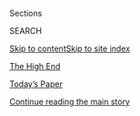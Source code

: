 <div id="app">

<div>

<div class="NYTAppHideMasthead css-zz1s19 e1suatyy0">

<div class="section css-ui9rw0 e1suatyy2">

<div class="css-11hrj97 er09x8g0">

<div class="css-6n7j50">

</div>

<span class="css-1dv1kvn">Sections</span>

<div class="css-10488qs">

<span class="css-1dv1kvn">SEARCH</span>

</div>

[Skip to content](#site-content)[Skip to site index](#site-index)

</div>

<div id="masthead-section-label" class="css-1fnb9ct eaxe0e00">

[The High
End](https://www.nytimes3xbfgragh.onion/spotlight/thehighend)

</div>

<div class="css-10698na e1huz5gh0">

</div>

</div>

<div id="masthead-bar-one" class="section hasLinks css-15hmgas e1csuq9d3">

<div class="css-uqyvli e1csuq9d0">

</div>

<div class="css-1uqjmks e1csuq9d1">

</div>

<div class="css-9e9ivx">

[](https://myaccount.nytimes3xbfgragh.onion/auth/login?response_type=cookie&client_id=vi)

</div>

<div class="css-1bvtpon e1csuq9d2">

[Today’s Paper](https://www.nytimes3xbfgragh.onion/section/todayspaper)

</div>

</div>

</div>

</div>

<div data-aria-hidden="false">

<div id="site-content" data-role="main">

<div id="top-wrapper" class="css-15p45cc eaca97t0" type="top">

<div id="top-slug" class="css-19x0jxb eaca97t1" hidden="">

Advertisement

</div>

[Continue reading the main
story](#after-top)

<div class="ad top-wrapper" style="text-align:center;height:100%;display:block;min-height:90px">

<div id="top" class="place-ad" data-position="top" data-size-key="top">

</div>

</div>

<div id="after-top">

</div>

</div>

<div id="collection-thehighend" class="section css-15h4p1b e9abtgs0">

<div class="css-1j21atc e1svk9qx1">

<div class="css-fmiefx e1svk9qx2">

<div class="css-1hk7r2m eu54l5x0">

<div id="sponsor-wrapper" class="css-7a1pgi eaca97t0" type="sponsor" hidden="">

<div id="sponsor-slug" class="css-1l4mleb eaca97t1" hidden="">

Supported by

</div>

[Continue reading the main
story](#after-sponsor)

<div id="sponsor" class="ad sponsor-wrapper" style="text-align:left;height:100%;display:block">

</div>

<div id="after-sponsor">

</div>

</div>

</div>

### <span class="css-hue6tr ezz4tcd1">[Real Estate](/section/realestate)</span>

</div>

<div class="css-nfcc9b e1svk9qx3">

<div class="css-vl9dhg e1svk9qx5">

<div class="css-1nrhkj6 e1svk9qx6">

# The High End

<div class="follow-button-placeholder" data-collection-id="">

</div>

<div class="css-d8bdto" data-role="toolbar" data-aria-label="Social Media Share buttons, Save button, and Comments Panel with current comment count" data-testid="share-tools">

  - 
  - 
  - 
  - 
    
    <div class="css-6n7j50">
    
    </div>

</div>

</div>

</div>

</div>

</div>

1.  [Find A Home](/real-estate/find-a-home)
2.  [Buy](/real-estate/homes-for-sale)
3.  [Rent](/real-estate/homes-for-rent)
4.  [Mortgage Calculator](/real-estate/mortgage-calculator)
5.  [Your Real Estate](/real-estate/my-real-estate)
6.  [List A
Home](https://nytimesads.gtspayments.com/)

<div class="css-4svvz1 ekkqrpp0">

<div id="collection-highlights-container" class="section css-18l1u7x e46isfb1">

<div class="css-m1whxf ekkqrpp1">

## Highlights

1.  ![<span class="css-1nk1g0h e1oaj3zl2"><span class="css-1dv1kvn">Credit</span></span>](https://static01.graylady3jvrrxbe.onion/images/2020/04/08/realestate/08IHH-MEXICO-slide-VM4F/08IHH-MEXICO-slide-VM4F-threeByTwoMediumAt2X.jpg)
    
    <div class="css-xbztij">
    
    ### International real estate
    
    ## [House Hunting in Mexico: A Balinese-Style Compound for $595,000](/2020/04/08/realestate/house-hunting-in-mexico-a-balinese-style-compound-for-595000.html)
    
    The artsy town of Todos Santos has long been a quiet alternative to
    the resorts of Los Cabos, but new demand and development is raising
    its
    profile.
    
    <span class="css-me3p27"></span><span class="css-1dydysp e4e4i5l3"></span><span class="css-9voj2j">By
    <span class="css-1baulvz last-byline" itemprop="name">Roxana
    Popescu</span></span>
    
    </div>

2.  1.  <span class="css-1dv1kvn">Photo</span>
        <span class="css-1nk1g0h e1oaj3zl2"><span class="css-1dv1kvn">Credit</span>Sarah
        Kobos</span>
        <div class="css-1r9cexg">
        <div class="css-1ox3lt4">
        [![](https://static01.graylady3jvrrxbe.onion/images/2020/08/04/realestate/04wirecutter-outdoors5/04wirecutter-outdoors5-thumbStandard.jpg)](/2020/08/04/realestate/upgrade-your-outdoor-space.html)
        </div>
        ## [5 Things You Need to Upgrade Your Tiny Outdoor Space](/2020/08/04/realestate/upgrade-your-outdoor-space.html)
        It’s never been more important to make your balcony, terrace, or
        patch of cement cozy and hospitable. Here’s
        how.
        <span class="css-me3p27"></span><span class="css-1dydysp e4e4i5l3"></span><span class="css-9voj2j">By
        <span class="css-1baulvz last-byline" itemprop="name">Dorie
        Chevlen</span></span>
        </div>
    2.  <span class="css-1dv1kvn">Photo</span>
        <span class="css-1nk1g0h e1oaj3zl2"><span class="css-1dv1kvn">Credit</span>Stefano
        Ukmar for The New York
        Times</span>
        <div class="css-1r9cexg">
        <div class="css-1ox3lt4">
        [![](https://static01.graylady3jvrrxbe.onion/images/2020/08/09/realestate/04WHATILOVE-FAULKNER-slide-S4NT/04WHATILOVE-FAULKNER-slide-S4NT-thumbStandard.jpg)](/2020/08/04/realestate/harris-faulkner-home-fox-news.html)
        </div>
        ### What I Love
        ## [Harris Faulkner, Working From Home in Shades of Blue](/2020/08/04/realestate/harris-faulkner-home-fox-news.html)
        The Fox News anchor’s mother gave her some decorating advice:
        ‘Just make it beautiful.’ And she’s been
        trying.
        <span class="css-me3p27"></span><span class="css-1dydysp e4e4i5l3"></span><span class="css-9voj2j">By
        <span class="css-1baulvz last-byline" itemprop="name">Joanne
        Kaufman</span></span>
        </div>
    3.  <span class="css-1dv1kvn">Photo</span>
        <span class="css-1nk1g0h e1oaj3zl2"><span class="css-1dv1kvn">Credit</span>Rancho
        Photos</span>
        <div class="css-1r9cexg">
        <div class="css-1ox3lt4">
        [![](https://static01.graylady3jvrrxbe.onion/images/2020/08/03/realestate/03WYG-slide-HUST/03WYG-slide-HUST-thumbStandard.jpg)](/2020/08/03/realestate/3-million-dollar-homes-for-sale-ca.html)
        </div>
        ### What you Get
        ## [$3 Million Homes in California](/2020/08/03/realestate/3-million-dollar-homes-for-sale-ca.html)
        A Spanish-style retreat in Coronado, a midcentury-modern home in
        Piedmont and a remodeled 1953 house in Los
        Angeles.
        <span class="css-me3p27"></span><span class="css-1dydysp e4e4i5l3"></span><span class="css-9voj2j">By
        <span class="css-1baulvz last-byline" itemprop="name">Angela
        Serratore</span></span>
        </div>

</div>

</div>

</div>

<div class="css-4svvz1 ekkqrpp0">

<div id="collection-highlights-container" class="section css-18l1u7x e46isfb1">

<div class="css-zk12ih ef6si7p0">

1.  ### International real estate
    
    ![<span class="css-1hhnwbi e1oaj3zl2"><span class="css-1dv1kvn">Credit</span></span>](https://static01.graylady3jvrrxbe.onion/images/2020/04/08/realestate/08IHH-MEXICO-slide-VM4F/08IHH-MEXICO-slide-VM4F-videoLarge.jpg)
    
    <div class="css-10wtrbd">
    
    ## [House Hunting in Mexico: A Balinese-Style Compound for $595,000](/2020/04/08/realestate/house-hunting-in-mexico-a-balinese-style-compound-for-595000.html)
    
    The artsy town of Todos Santos has long been a quiet alternative to
    the resorts of Los Cabos, but new demand and development is raising
    its
    profile.
    
    <span class="css-me3p27"></span><span class="css-1dydysp e4e4i5l3"></span><span class="css-9voj2j">By
    <span class="css-1baulvz last-byline" itemprop="name">Roxana
    Popescu</span></span>
    
    </div>

2.  ### big ticket
    
    ![<span class="css-1hhnwbi e1oaj3zl2"><span class="css-1dv1kvn">Credit</span></span>](https://static01.graylady3jvrrxbe.onion/images/2020/04/05/realestate/03ticket-220/03ticket-220-videoLarge.jpg)
    
    <div class="css-10wtrbd">
    
    ## [Two More Big Sales at 220 Central Park South](/2020/04/03/realestate/two-more-big-sales-at-220-central-park-south.html)
    
    The condos, though, had been in contract years before the
    coronavirus outbreak. Going forward, fewer sales are expected to be
    recorded in New York
    City.
    
    <span class="css-me3p27"></span><span class="css-1dydysp e4e4i5l3"></span><span class="css-9voj2j">By
    <span class="css-1baulvz last-byline" itemprop="name">Vivian
    Marino</span></span>
    
    </div>

3.  ### The High End
    
    ![<span class="css-1hhnwbi e1oaj3zl2"><span class="css-1dv1kvn">Credit</span></span>](https://static01.graylady3jvrrxbe.onion/images/2019/09/15/realestate/13highend-dumbo1/13highend-dumbo1-videoLarge.jpg)
    
    <div class="css-10wtrbd">
    
    ## [Dumbo Project to Include 700 Luxury Apartments](/2019/09/13/realestate/dumbo-brooklyn-condos-on-former-jehovahs-witness-parking-lot.html)
    
    A high-end complex with condos and rentals and a private courtyard
    will replace a three-acre parking lot owned by the Jehovah’s
    Witnesses.
    
    <span class="css-me3p27"></span><span class="css-1dydysp e4e4i5l3"></span><span class="css-9voj2j">By
    <span class="css-1baulvz last-byline" itemprop="name">Jane
    Margolies</span></span>
    
    </div>

4.  ### The High End
    
    ![<span class="css-1hhnwbi e1oaj3zl2"><span class="css-1dv1kvn">Credit</span></span>](https://static01.graylady3jvrrxbe.onion/images/2019/08/30/realestate/30highend-siza4/30highend-siza4-videoLarge.jpg)
    
    <div class="css-10wtrbd">
    
    ## [Another Starchitect Arrives in New York](/2019/08/30/realestate/another-starchitect-arrives-in-new-york.html)
    
    Álvaro Siza designs his first high-rise in the United States on the
    far west side of
    Manhattan.
    
    <span class="css-me3p27"></span><span class="css-1dydysp e4e4i5l3"></span><span class="css-9voj2j">By
    <span class="css-1baulvz last-byline" itemprop="name">Tim
    McKeough</span></span>
    
    </div>

5.  ### The High End
    
    ![<span class="css-1hhnwbi e1oaj3zl2"><span class="css-1dv1kvn">Credit</span></span>](https://static01.graylady3jvrrxbe.onion/images/2019/08/11/realestate/02highend-crownheights1/02highend-crownheights1-videoLarge.jpg)
    
    <div class="css-10wtrbd">
    
    ## [Now, Crown Heights Gets a Taste of Luxury](/2019/08/09/realestate/now-crown-heights-gets-a-taste-of-luxury.html)
    
    A large-scale condo joins the Brooklyn neighborhood’s century-old
    townhouses and rental
    buildings.
    
    <span class="css-me3p27"></span><span class="css-1dydysp e4e4i5l3"></span><span class="css-9voj2j">By
    <span class="css-1baulvz last-byline" itemprop="name">Jane
    Margolies</span></span>
    
    </div>

</div>

</div>

<div id="mid1-wrapper" class="css-1mn4oms eaca97t0" type="rank">

<div id="mid1-slug" class="css-1tag3rd eaca97t1">

Advertisement

</div>

[Continue reading the main
story](#after-mid1)

<div id="mid1" class="ad mid1-wrapper" style="text-align:center;height:100%;display:block">

</div>

<div id="after-mid1">

</div>

</div>

</div>

<div class="css-185go5a e1o5byef0">

<div class="css-15cbhtu">

  - [Latest](#stream-panel)
  - <span class="css-6n7j50">Search</span>
    <div class="control">
    <div class="label-container css-1dv1kvn">
    Search
    </div>
    <div class="css-wm4t3d">
    **<span id="clear-search-input" class="css-1dv1kvn">Clear this text
    input</span>
    </div>
    </div>
    <span class="css-1iovbfw"></span>

<div id="stream-panel" class="section css-8msx5b e1jz0cab1">

<div class="css-13mho3u">

1.  
    
    <div class="css-1cp3ece">
    
    <div class="css-1l4spti">
    
    [](/2020/04/08/realestate/house-hunting-in-mexico-a-balinese-style-compound-for-595000.html)
    
    <div class="css-79elbk">
    
    ![](https://static01.graylady3jvrrxbe.onion/images/2020/04/08/realestate/08IHH-MEXICO-slide-VM4F/08IHH-MEXICO-slide-VM4F-thumbWide.jpg?quality=75&auto=webp&disable=upscale)
    
    </div>
    
    ### <span class="css-m70j1g">International real estate</span>
    
    ## House Hunting in Mexico: A Balinese-Style Compound for $595,000
    
    The artsy town of Todos Santos has long been a quiet alternative to
    the resorts of Los Cabos, but new demand and development is raising
    its profile.
    
    <div class="css-1nqbnmb ea5icrr0">
    
    By <span class="css-1n7hynb">Roxana
    Popescu</span>
    
    </div>
    
    </div>
    
    <div class="css-1lc2l26 e1xfvim33">
    
    </div>
    
    </div>

2.  
    
    <div class="css-1cp3ece">
    
    <div class="css-1l4spti">
    
    [](/2020/04/03/realestate/two-more-big-sales-at-220-central-park-south.html)
    
    <div class="css-79elbk">
    
    ![](https://static01.graylady3jvrrxbe.onion/images/2020/04/05/realestate/03ticket-220/03ticket-220-thumbWide.jpg?quality=75&auto=webp&disable=upscale)
    
    </div>
    
    ### <span class="css-m70j1g">big ticket</span>
    
    ## Two More Big Sales at 220 Central Park South
    
    The condos, though, had been in contract years before the
    coronavirus outbreak. Going forward, fewer sales are expected to be
    recorded in New York City.
    
    <div class="css-1nqbnmb ea5icrr0">
    
    By <span class="css-1n7hynb">Vivian
    Marino</span>
    
    </div>
    
    </div>
    
    <div class="css-1lc2l26 e1xfvim33">
    
    </div>
    
    </div>

3.  
    
    <div class="css-1cp3ece">
    
    <div class="css-1l4spti">
    
    [](/2019/09/13/realestate/dumbo-brooklyn-condos-on-former-jehovahs-witness-parking-lot.html)
    
    <div class="css-79elbk">
    
    ![](https://static01.graylady3jvrrxbe.onion/images/2019/09/15/realestate/13highend-dumbo1/13highend-dumbo1-thumbWide.jpg?quality=75&auto=webp&disable=upscale)
    
    </div>
    
    ### <span class="css-m70j1g">The High End</span>
    
    ## Dumbo Project to Include 700 Luxury Apartments
    
    A high-end complex with condos and rentals and a private courtyard
    will replace a three-acre parking lot owned by the Jehovah’s
    Witnesses.
    
    <div class="css-1nqbnmb ea5icrr0">
    
    By <span class="css-1n7hynb">Jane
    Margolies</span>
    
    </div>
    
    </div>
    
    <div class="css-1lc2l26 e1xfvim33">
    
    </div>
    
    </div>

4.  
    
    <div class="css-1cp3ece">
    
    <div class="css-1l4spti">
    
    [](/2019/08/30/realestate/another-starchitect-arrives-in-new-york.html)
    
    <div class="css-79elbk">
    
    ![](https://static01.graylady3jvrrxbe.onion/images/2019/08/30/realestate/30highend-siza4/30highend-siza4-thumbWide.jpg?quality=75&auto=webp&disable=upscale)
    
    </div>
    
    ### <span class="css-m70j1g">The High End</span>
    
    ## Another Starchitect Arrives in New York
    
    Álvaro Siza designs his first high-rise in the United States on the
    far west side of Manhattan.
    
    <div class="css-1nqbnmb ea5icrr0">
    
    By <span class="css-1n7hynb">Tim
    McKeough</span>
    
    </div>
    
    </div>
    
    <div class="css-1lc2l26 e1xfvim33">
    
    </div>
    
    </div>

5.  
    
    <div class="css-1cp3ece">
    
    <div class="css-1l4spti">
    
    [](/2019/08/09/realestate/now-crown-heights-gets-a-taste-of-luxury.html)
    
    <div class="css-79elbk">
    
    ![](https://static01.graylady3jvrrxbe.onion/images/2019/08/11/realestate/02highend-crownheights1/02highend-crownheights1-thumbWide.jpg?quality=75&auto=webp&disable=upscale)
    
    </div>
    
    ### <span class="css-m70j1g">The High End</span>
    
    ## Now, Crown Heights Gets a Taste of Luxury
    
    A large-scale condo joins the Brooklyn neighborhood’s century-old
    townhouses and rental buildings.
    
    <div class="css-1nqbnmb ea5icrr0">
    
    By <span class="css-1n7hynb">Jane
    Margolies</span>
    
    </div>
    
    </div>
    
    <div class="css-1lc2l26 e1xfvim33">
    
    </div>
    
    </div>

6.  
    
    <div class="css-1cp3ece">
    
    <div class="css-1l4spti">
    
    [](/2019/07/26/realestate/now-in-your-building-on-demand-exercise-classes.html)
    
    <div class="css-79elbk">
    
    ![](https://static01.graylady3jvrrxbe.onion/images/2019/07/28/realestate/26highend-exercise1/merlin_158302449_4958ca99-19fe-46cc-9d60-74c39b350848-thumbWide.jpg?quality=75&auto=webp&disable=upscale)
    
    </div>
    
    ### <span class="css-m70j1g">The High End</span>
    
    ## Now in Your Building: On-Demand Exercise Classes
    
    The latest in rental and condo amenities include streaming fitness
    devices and meditation rooms.
    
    <div class="css-1nqbnmb ea5icrr0">
    
    By <span class="css-1n7hynb">Jane
    Margolies</span>
    
    </div>
    
    </div>
    
    <div class="css-1lc2l26 e1xfvim33">
    
    </div>
    
    </div>

7.  
    
    <div class="css-1cp3ece">
    
    <div class="css-1l4spti">
    
    [](/2019/07/03/realestate/5-5-million-homes-in-new-york-illinois-and-missouri.html)
    
    <div class="css-79elbk">
    
    ![](https://static01.graylady3jvrrxbe.onion/images/2019/07/07/realestate/03WYG-slide-AV1I/03WYG-slide-AV1I-thumbWide-v2.jpg?quality=75&auto=webp&disable=upscale)
    
    </div>
    
    ### <span class="css-m70j1g">What you Get</span>
    
    ## $5.5 Million Homes in New York, Illinois and Missouri
    
    A minimalist home in the Hudson Valley designed by the Chinese
    artist Ai Weiwei, an 1883 Tudor in Evanston and a medieval-style
    castle in Kansas City.
    
    <div class="css-1nqbnmb ea5icrr0">
    
    By <span class="css-1n7hynb">Julie
    Lasky</span>
    
    </div>
    
    </div>
    
    <div class="css-1lc2l26 e1xfvim33">
    
    </div>
    
    </div>

8.  
    
    <div class="css-1cp3ece">
    
    <div class="css-1l4spti">
    
    [](/2019/06/21/realestate/a-condo-that-nods-to-art-deco-design.html)
    
    <div class="css-79elbk">
    
    ![](https://static01.graylady3jvrrxbe.onion/images/2019/06/23/realestate/21highend-rockefeller1/91f23d827b064902bafb1dbbd58a961f-thumbWide.jpg?quality=75&auto=webp&disable=upscale)
    
    </div>
    
    ### <span class="css-m70j1g">The High End</span>
    
    ## A Condo That Nods to Art Deco Design
    
    The Rockefeller Group is building its first apartments in Manhattan:
    a new 605-foot condo tower on East 29th Street.
    
    <div class="css-1nqbnmb ea5icrr0">
    
    By <span class="css-1n7hynb">C. J.
    Hughes</span>
    
    </div>
    
    </div>
    
    <div class="css-1lc2l26 e1xfvim33">
    
    </div>
    
    </div>

9.  
    
    <div class="css-1cp3ece">
    
    <div class="css-1l4spti">
    
    [](/2019/06/11/realestate/tribeca-penthouse-that-defies-limitations.html)
    
    <div class="css-79elbk">
    
    ![](https://static01.graylady3jvrrxbe.onion/images/2019/06/16/realestate/10EXCLUSIVE-JAY-slide-SG7U/10EXCLUSIVE-JAY-slide-SG7U-thumbWide.jpg?quality=75&auto=webp&disable=upscale)
    
    </div>
    
    ### <span class="css-m70j1g">Exclusive</span>
    
    ## A Penthouse That Defies TriBeCa’s Limitations
    
    A triplex designed by the architect-owner Cary Paik goes on the
    market for $13.5 million.
    
    <div class="css-1nqbnmb ea5icrr0">
    
    By <span class="css-1n7hynb">Julie
    Lasky</span>
    
    </div>
    
    </div>
    
    <div class="css-1lc2l26 e1xfvim33">
    
    </div>
    
    </div>

10. 
    
    <div class="css-1cp3ece">
    
    <div class="css-1l4spti">
    
    [](/2019/06/07/realestate/at-the-newly-opened-hudson-yards-more-closed-sales.html)
    
    <div class="css-79elbk">
    
    ![](https://static01.graylady3jvrrxbe.onion/images/2019/06/09/realestate/07ticket1/07ticket1-thumbWide.jpg?quality=75&auto=webp&disable=upscale)
    
    </div>
    
    ### <span class="css-m70j1g">big ticket</span>
    
    ## At the Newly Opened Hudson Yards, More Closed Sales
    
    The month’s biggest purchase, however, was once again at 220 Central
    Park South.
    
    <div class="css-1nqbnmb ea5icrr0">
    
    By <span class="css-1n7hynb">Vivian Marino</span>
    
    </div>
    
    </div>
    
    <div class="css-1lc2l26 e1xfvim33">
    
    </div>
    
    </div>

<div class="css-13mho3u">

<div class="css-1t62hi8">

<div class="css-1stvaey">

Show
More

<div>

<div style="border:0;clip:rect(0 0 0 0);height:1px;margin:-1px;overflow:hidden;white-space:nowrap;padding:0;width:1px;position:absolute" data-role="log" data-aria-live="assertive">

</div>

<div style="border:0;clip:rect(0 0 0 0);height:1px;margin:-1px;overflow:hidden;white-space:nowrap;padding:0;width:1px;position:absolute" data-role="log" data-aria-live="assertive">

</div>

<div style="border:0;clip:rect(0 0 0 0);height:1px;margin:-1px;overflow:hidden;white-space:nowrap;padding:0;width:1px;position:absolute" data-role="log" data-aria-live="polite">

</div>

<div style="border:0;clip:rect(0 0 0 0);height:1px;margin:-1px;overflow:hidden;white-space:nowrap;padding:0;width:1px;position:absolute" data-role="log" data-aria-live="polite">

</div>

</div>

</div>

</div>

</div>

</div>

<div class="css-g6hk37 supplemental">

<div id="mid2-wrapper" class="css-10wkyv7 eaca97t0" type="lede">

<div id="mid2-slug" class="css-1tag3rd eaca97t1">

Advertisement

</div>

[Continue reading the main
story](#after-mid2)

<div id="mid2" class="ad mid2-wrapper" style="text-align:center;height:100%;display:block;min-height:250px">

</div>

<div id="after-mid2">

</div>

</div>

<div id="mktg-wrapper" class="css-oxle51 eaca97t0" type="mktg">

<div id="mktg-slug" class="css-1tag3rd eaca97t1">

Advertisement

</div>

[Continue reading the main
story](#after-mktg)

<div id="mktg" class="ad mktg-wrapper" style="text-align:center;height:100%;display:block">

</div>

<div id="after-mktg">

</div>

</div>

</div>

</div>

</div>

</div>

</div>

</div>

## Site Index

<div>

</div>

## Site Information Navigation

  - [© <span>2020</span> <span>The New York Times
    Company</span>](https://help.nytimes3xbfgragh.onion/hc/en-us/articles/115014792127-Copyright-notice)

<!-- end list -->

  - [NYTCo](https://www.nytco.com/)
  - [Contact
    Us](https://help.nytimes3xbfgragh.onion/hc/en-us/articles/115015385887-Contact-Us)
  - [Work with us](https://www.nytco.com/careers/)
  - [Advertise](https://nytmediakit.com/)
  - [T Brand Studio](http://www.tbrandstudio.com/)
  - [Your Ad
    Choices](https://www.nytimes3xbfgragh.onion/privacy/cookie-policy#how-do-i-manage-trackers)
  - [Privacy](https://www.nytimes3xbfgragh.onion/privacy)
  - [Terms of
    Service](https://help.nytimes3xbfgragh.onion/hc/en-us/articles/115014893428-Terms-of-service)
  - [Terms of
    Sale](https://help.nytimes3xbfgragh.onion/hc/en-us/articles/115014893968-Terms-of-sale)
  - [Site
    Map](https://spiderbites.nytimes3xbfgragh.onion)
  - [Help](https://help.nytimes3xbfgragh.onion/hc/en-us)
  - [Subscriptions](https://www.nytimes3xbfgragh.onion/subscription?campaignId=37WXW)

</div>

</div>
